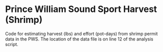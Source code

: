 # Prince William Sound Sport Harvest (Shrimp)
Code for estimating harvest (lbs) and effort (pot-days) from shrimp permit data in the PWS. The location of the data file is on line 12 of the analysis script.
